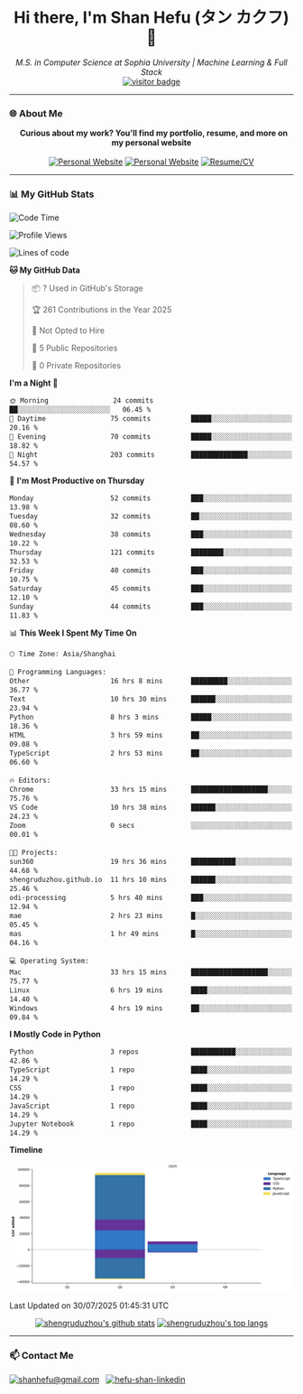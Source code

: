 <h1 align="center">
  Hi there, I'm Shan Hefu (タン カクフ) 👋
</h1>

<p align="center">
  <em>M.S. in Computer Science at Sophia University | Machine Learning & Full Stack </em>
  <br />
  <a href="https://github.com/shengruduzhou">
    <img src="https://visitor-badge.laobi.icu/badge?page_id=shengruduzhou.shengruduzhou&left_text=Visitors" alt="visitor badge"/>
  </a>
</p>

---

### 🌐 About Me

<p align="center">
  <b>Curious about my work? You'll find my portfolio, resume, and more on my personal website</b>
  <br><br>
  <a href="http://shengruduzhou.github.io/" target="blank" rel="noreferrer"><img src="https://img.shields.io/badge/Mypage-222222?style=for-the-badge&logo=githubpages&logoColor=white" alt="Personal Website"/></a>
  <a href="https://shanhefu-portfolio.vercel.app/" target="blank" rel="noreferrer"><img src="https://img.shields.io/badge/Portfolio-28a745?style=for-the-badge&logo=google-chrome&logoColor=white" alt="Personal Website"/></a>
  <a href="https://shengruduzhou.github.io/about%20me/2025/06/05/Introduction.html" target="blank" rel="noreferrer"><img src="https://img.shields.io/badge/Resume-d14836?style=for-the-badge&logo=reactiveresume&logoColor=white" alt="Resume/CV"/></a>
</p>
</p>

---

### 📊 My GitHub Stats

<!--START_SECTION:waka-->
![Code Time](http://img.shields.io/badge/Code%20Time-348%20hrs%2031%20mins-blue)

![Profile Views](http://img.shields.io/badge/Profile%20Views-0-blue)

![Lines of code](https://img.shields.io/badge/From%20Hello%20World%20I%27ve%20Written-105.7%20thousand%20lines%20of%20code-blue)

**🐱 My GitHub Data** 

> 📦 ? Used in GitHub's Storage 
 > 
> 🏆 261 Contributions in the Year 2025
 > 
> 🚫 Not Opted to Hire
 > 
> 📜 5 Public Repositories 
 > 
> 🔑 0 Private Repositories 
 > 
**I'm a Night 🦉** 

```text
🌞 Morning                24 commits          ██░░░░░░░░░░░░░░░░░░░░░░░   06.45 % 
🌆 Daytime                75 commits          █████░░░░░░░░░░░░░░░░░░░░   20.16 % 
🌃 Evening                70 commits          █████░░░░░░░░░░░░░░░░░░░░   18.82 % 
🌙 Night                  203 commits         ██████████████░░░░░░░░░░░   54.57 % 
```
📅 **I'm Most Productive on Thursday** 

```text
Monday                   52 commits          ███░░░░░░░░░░░░░░░░░░░░░░   13.98 % 
Tuesday                  32 commits          ██░░░░░░░░░░░░░░░░░░░░░░░   08.60 % 
Wednesday                38 commits          ███░░░░░░░░░░░░░░░░░░░░░░   10.22 % 
Thursday                 121 commits         ████████░░░░░░░░░░░░░░░░░   32.53 % 
Friday                   40 commits          ███░░░░░░░░░░░░░░░░░░░░░░   10.75 % 
Saturday                 45 commits          ███░░░░░░░░░░░░░░░░░░░░░░   12.10 % 
Sunday                   44 commits          ███░░░░░░░░░░░░░░░░░░░░░░   11.83 % 
```


📊 **This Week I Spent My Time On** 

```text
🕑︎ Time Zone: Asia/Shanghai

💬 Programming Languages: 
Other                    16 hrs 8 mins       █████████░░░░░░░░░░░░░░░░   36.77 % 
Text                     10 hrs 30 mins      ██████░░░░░░░░░░░░░░░░░░░   23.94 % 
Python                   8 hrs 3 mins        █████░░░░░░░░░░░░░░░░░░░░   18.36 % 
HTML                     3 hrs 59 mins       ██░░░░░░░░░░░░░░░░░░░░░░░   09.08 % 
TypeScript               2 hrs 53 mins       ██░░░░░░░░░░░░░░░░░░░░░░░   06.60 % 

🔥 Editors: 
Chrome                   33 hrs 15 mins      ███████████████████░░░░░░   75.76 % 
VS Code                  10 hrs 38 mins      ██████░░░░░░░░░░░░░░░░░░░   24.23 % 
Zoom                     0 secs              ░░░░░░░░░░░░░░░░░░░░░░░░░   00.01 % 

🐱‍💻 Projects: 
sun360                   19 hrs 36 mins      ███████████░░░░░░░░░░░░░░   44.68 % 
shengruduzhou.github.io  11 hrs 10 mins      ██████░░░░░░░░░░░░░░░░░░░   25.46 % 
odi-processing           5 hrs 40 mins       ███░░░░░░░░░░░░░░░░░░░░░░   12.94 % 
mae                      2 hrs 23 mins       █░░░░░░░░░░░░░░░░░░░░░░░░   05.45 % 
mas                      1 hr 49 mins        █░░░░░░░░░░░░░░░░░░░░░░░░   04.16 % 

💻 Operating System: 
Mac                      33 hrs 15 mins      ███████████████████░░░░░░   75.77 % 
Linux                    6 hrs 19 mins       ████░░░░░░░░░░░░░░░░░░░░░   14.40 % 
Windows                  4 hrs 19 mins       ██░░░░░░░░░░░░░░░░░░░░░░░   09.84 % 
```

**I Mostly Code in Python** 

```text
Python                   3 repos             ███████████░░░░░░░░░░░░░░   42.86 % 
TypeScript               1 repo              ████░░░░░░░░░░░░░░░░░░░░░   14.29 % 
CSS                      1 repo              ████░░░░░░░░░░░░░░░░░░░░░   14.29 % 
JavaScript               1 repo              ████░░░░░░░░░░░░░░░░░░░░░   14.29 % 
Jupyter Notebook         1 repo              ████░░░░░░░░░░░░░░░░░░░░░   14.29 % 
```



**Timeline**

![Lines of Code chart](https://raw.githubusercontent.com/shengruduzhou/shengruduzhou/main/assets/bar_graph.png)


 Last Updated on 30/07/2025 01:45:31 UTC
<!--END_SECTION:waka-->

<p align="center">
  <a href="https://github.com/shengruduzhou" target="_blank" rel="noreferrer">
    <a href="https://github.com/shengruduzhou" target="blank"><img src="https://github-readme-stats.vercel.app/api?username=shengruduzhou&show_icons=true&locale=en&theme=tokyonight&count_private=true" alt="shengruduzhou's github stats"/></a>
    <a href="https://github.com/shengruduzhou" target="blank"><img src="https://github-readme-stats.vercel.app/api/top-langs/?username=shengruduzhou&layout=compact&locale=en&theme=tokyonight" alt="shengruduzhou's top langs"/></a>
  </a>
</p>

---

### 📫 Contact Me

<p align="left">
  <a href="mailto:shanhefu@gmail.com" target="blank"><img align="center" src="https://img.shields.io/badge/Gmail-D14836?style=for-the-badge&logo=gmail&logoColor=white" alt="shanhefu@gmail.com" /></a>
  <a href="https://linkedin.com/in/hefu-shan-054b24361/" target="blank"><img align="center" src="https://img.shields.io/badge/LinkedIn-0077B5?style=for-the-badge&logo=linkedin&logoColor=white" alt="hefu-shan-linkedin" /></a>
</p>
